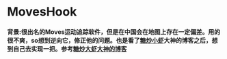 # MovesHook
#### 背景:很出名的Moves运动追踪软件，但是在中国会在地图上存在一定偏差。用的很不爽，so想到逆向它，修正他的问题。也是看了[糖炒小虾](http://mp.weixin.qq.com/s?__biz=MzIwMTYzMzcwOQ==&mid=503464667&idx=1&sn=5dc07553d2cac9ba57e43762d4043a7f##)大神的博客之后，想到自己去实现一把。参考[糖炒大虾大神的博客](https://juejin.im/entry/57392a6d79bc44005c5ec842)

